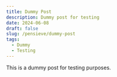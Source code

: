 ```yaml
---
title: Dummy Post
description: Dummy post for testing
date: 2024-06-08
draft: false
slug: /pensieve/dummy-post
tags:
  - Dummy
  - Testing
---
```


This is a dummy post for testing purposes.
